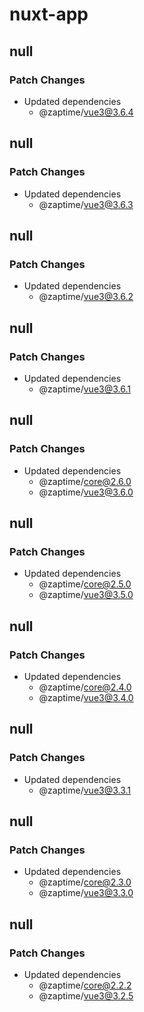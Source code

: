 # nuxt-app

## null

### Patch Changes

- Updated dependencies
  - @zaptime/vue3@3.6.4

## null

### Patch Changes

- Updated dependencies
  - @zaptime/vue3@3.6.3

## null

### Patch Changes

- Updated dependencies
  - @zaptime/vue3@3.6.2

## null

### Patch Changes

- Updated dependencies
  - @zaptime/vue3@3.6.1

## null

### Patch Changes

- Updated dependencies
  - @zaptime/core@2.6.0
  - @zaptime/vue3@3.6.0

## null

### Patch Changes

- Updated dependencies
  - @zaptime/core@2.5.0
  - @zaptime/vue3@3.5.0

## null

### Patch Changes

- Updated dependencies
  - @zaptime/core@2.4.0
  - @zaptime/vue3@3.4.0

## null

### Patch Changes

- Updated dependencies
  - @zaptime/vue3@3.3.1

## null

### Patch Changes

- Updated dependencies
  - @zaptime/core@2.3.0
  - @zaptime/vue3@3.3.0

## null

### Patch Changes

- Updated dependencies
  - @zaptime/core@2.2.2
  - @zaptime/vue3@3.2.5
